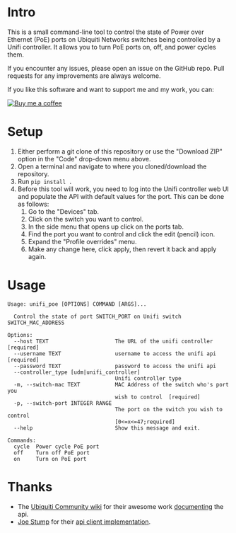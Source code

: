 # Intro
This is a small command-line tool to control the state of Power over Ethernet 
(PoE) ports on Ubiquiti Networks switches being controlled by a Unifi
controller. It allows you to turn PoE ports on, off, and power cycles them.

If you encounter any issues, please open an issue on the GitHub repo. Pull
requests for any improvements are always welcome.

If you like this software and want to support me and my work, you can:

[![Buy me a coffee](https://www.buymeacoffee.com/assets/img/custom_images/black_img.png)](https://www.buymeacoffee.com/ep1cman)

# Setup

1. Either perform a git clone of this repository or use the "Download ZIP"
option in the "Code" drop-down menu above.
2. Open a terminal and navigate to where you cloned/download the repository.
3. Run `pip install .`
4. Before this tool will work, you need to log into the Unifi controller web UI 
and populate the API with default values for the port. This can be done as follows:
    1. Go to the "Devices" tab.
    2. Click on the switch you want to control.
    3. In the side menu that opens up click on the ports tab.
    4. Find the port you want to control and click the edit (pencil) icon.
    5. Expand the "Profile overrides" menu.
    6. Make any change here, click apply, then revert it back and apply again. 

# Usage
```
Usage: unifi_poe [OPTIONS] COMMAND [ARGS]...

  Control the state of port SWITCH_PORT on Unifi switch SWITCH_MAC_ADDRESS

Options:
  --host TEXT                     The URL of the unifi controller  [required]
  --username TEXT                 username to access the unifi api  [required]
  --password TEXT                 password to access the unifi api
  --controller_type [udm|unifi_controller]
                                  Unifi controller type
  -m, --switch-mac TEXT           MAC Address of the switch who's port you
                                  wish to control  [required]
  -p, --switch-port INTEGER RANGE
                                  The port on the switch you wish to control
                                  [0<=x<=47;required]
  --help                          Show this message and exit.

Commands:
  cycle  Power cycle PoE port
  off    Turn off PoE port
  on     Turn on PoE port
```


# Thanks

- The [Ubiquiti Community wiki](https://ubntwiki.com) for their awesome work 
[documenting](https://ubntwiki.com/products/software/unifi-controller/api) the api.
- [Joe Stump](https://github.com/joestump) for their 
[api client implementation](https://gist.github.com/joestump/615ecf8ce744999ad536d7cc4750babb).
